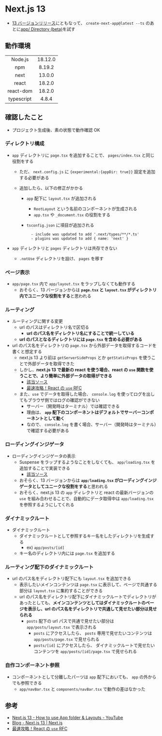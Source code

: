 # Next.js 13

- [13 バージョンリリース](https://nextjs.org/blog/next-13)にともなって、 `create-next-app@latest --ts` のあとに[app/ Directory (beta)](https://nextjs.org/blog/next-13#app-directory-beta)を試す

## 動作環境

|            |         |
| :--------: | :-----: |
|  Node.js   | 18.12.0 |
|    npm     | 8.19.2  |
|    next    | 13.0.0  |
|   react    | 18.2.0  |
| react-dom  | 18.2.0  |
| typescript |  4.8.4  |

## 確認したこと

- プロジェクト生成後、素の状態で動作確認 OK

### ディレクトリ構成

- `app` ディレクトリに `page.tsx` を追加することで、 `pages/index.tsx` と同じ役割をする

  - ただ、 `next.config.js` に `{experimental:{appDir: true}}` 設定を追加する必要がある
  - 追加したら、以下の修正がかかる

    - `app` 配下に `layout.tsx` が追加される
      - `RootLayout` という名前のコンポーネントが生成される
      - `app.tsx` や `_document.tsx` の役割をする
    - `tsconfig.json` に項目が追加される

      ```
        - include was updated to add '.next/types/**/*.ts'
        - plugins was updated to add { name: 'next' }
      ```

- `app` ディレクトリと `pages` ディレクトリは共存できない
  - `.notUse` ディレクトリを設け、 `pages` を移す

### ページ表示

- `app/page.tsx` 内で `app/layout.tsx` をラップしなくても動作する
  - おそらく、13 バージョンからは **`page.tsx` と `layout.tsx` がディレクトリ内でユニークな役割をする**と思われる

### ルーティング

- ルーティングに関する変更
  - url のパスはディレクトリ名で区切る
    - **url のパス名をディレクトリ名にすることで統一している**
  - **url のパスとなるディレクトリには `page.tsx` を含める必要がある**
- url のパス名をディレクトリの `page.tsx` から外部データを取得するコードを書くと想定する
  - next.js 13 より前は `getServerSideProps` とか `getStaticProps` を使うことで外部データを取得できた
  - しかし、**next.js 13 で最新の react を使う場合、react の `use` 関数を使うことで、より簡単に外部データの取得ができる**
    - [該当ソース](./app/posts/page.tsx)
    - [最速攻略！React の `use` RFC](https://zenn.dev/uhyo/articles/react-use-rfc)
  - また、`use` でデータを取得した場合、 `console.log` を使ってログを出してもブラウザ側ではログの確認ができない
    - サーバー（開発時はターミナル）では確認できる
    - 理由は、 **`app` 配下のコンポーネントはデフォルトでサーバーコンポーネントとして動く**
    - なので、 `console.log` を書く場合、サーバー（開発時はターミナル）で確認する必要がある

### ローディングインジゲータ

- ローディングインジゲータの表示
  - Suspense をラップするようなことをしなくても、 `app/loading.tsx` を追加することで実装できる
    - [該当ソース](./app/loading.tsx)
  - おそらく、13 バージョンからは **`app/loading.tsx` がローディングインジゲータとしてユニークな役割をする**と思われる
  - おそらく、next.js 13 の `app` ディレクトリと react の最新バージョンの `use` を組み合わせることで、自動的にデータ取得中は `app/loading.tsx` を参照するようにしてくれる

### ダイナミックルート

- ダイナミックルート
  - ダイナミックルートとして参照するキー名をしたディレクトリを生成する
    - ex) `app/posts/[id]`
  - キー名のディレクトリ内には `page.tsx` を追加する

### ルーティング配下のダイナミックルート

- url のパス名をディレクトリ配下にも `layout.tsx` を追加できる
  - 表示したいメインコンテンツは `page.tsx` に表示して、ページで共通する部分は `layout.tsx` に集約することができる
  - url のパス名をディレクトリ配下にダイナミックルートでディレクトリがあったとしても、**メインコンテンツとしてはダイナミックルートのページを表示し、url のパス名をディレクトリで共通して見せたい部分は見せられる**
    - `posts` 配下の url パスで共通で見せたい部分は `app/posts/layout.tsx` で表示される
      - `posts` にアクセスしたら、 `posts` 専用で見せたいコンテンツは `app/posts/page.tsx` で見せられる
      - `posts/[id]` にアクセスしたら、 ダイナミックルートで見せたいコンテンツを `app/posts/[id]/page.tsx` で見せられる

### 自作コンポーネント参照

- コンポーネントとして分離したパーツは `app` 配下においても、 `app` の外からでも参照できる
  - `app/navBar.tsx` と `components/navBar.tsx` で動作の差はなかった

## 参考

- [Next.js 13 - How to use App folder & Layouts - YouTube](https://www.youtube.com/watch?v=xXwxEudjiAY)
- [Blog - Next.js 13 | Next.js](https://nextjs.org/blog/next-13#app-directory-beta)
- [最速攻略！React の `use` RFC](https://zenn.dev/uhyo/articles/react-use-rfc)
